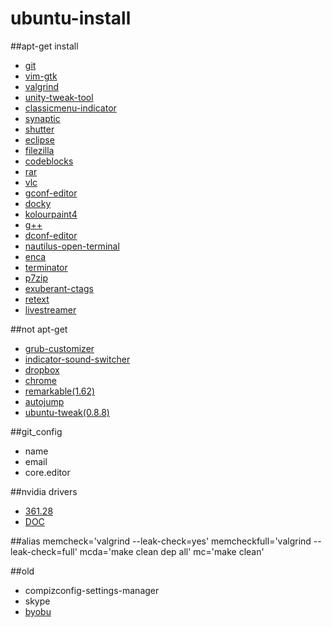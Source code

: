 # ubuntu-install

##apt-get install
- [git](http://git-scm.com/)
- [vim-gtk](http://www.vim.org/)
- [valgrind](http://valgrind.org/)
- [unity-tweak-tool](https://launchpad.net/unity-tweak-tool)
- [classicmenu-indicator](http://www.florian-diesch.de/software/classicmenu-indicator/)
- [synaptic](http://www.nongnu.org/synaptic/)
- [shutter](http://shutter-project.org/)
- [eclipse](http://eclipse.org/)
- [filezilla](https://filezilla-project.org/)
- [codeblocks](http://www.codeblocks.org/)
- [rar](http://www.rarlabs.com/)
- [vlc](http://www.videolan.org/vlc/)
- [gconf-editor](https://projects.gnome.org/gconf/)
- [docky](http://wiki.go-docky.com/index.php?title=Welcome_to_the_Docky_wiki)
- [kolourpaint4](http://kolourpaint.org/)
- [g++](https://gcc.gnu.org/)
- [dconf-editor](https://wiki.gnome.org/Projects/dconf)
- [nautilus-open-terminal](https://github.com/GNOME/nautilus)
- [enca](https://github.com/nijel/enca)
- [terminator](https://launchpad.net/terminator)
- [p7zip](http://www.7-zip.org/)
- [exuberant-ctags](http://ctags.sourceforge.net/)
- [retext](https://github.com/retext-project/retext)
- [livestreamer](http://docs.livestreamer.io)


##not apt-get
- [grub-customizer](https://launchpad.net/grub-customizer)
- [indicator-sound-switcher](http://yktoo.com/en/software/indicator-sound-switcher)
- [dropbox](https://www.dropbox.com/install?os=lnx)
- [chrome](https://www.google.com.tw/chrome/browser/desktop/)
- [remarkable(1.62)](https://remarkableapp.github.io/)
- [autojump](https://github.com/joelthelion/autojump)
- [ubuntu-tweak(0.8.8)](https://launchpad.net/ubuntu-tweak)


##git_config
- name
- email
- core.editor


##nvidia drivers
- [361.28](http://www.geforce.com.tw/drivers/results/98416) 
- [DOC](ftp://download.nvidia.com/XFree86/Linux-x86_64/361.28/README/index.html)


##alias
	memcheck='valgrind --leak-check=yes'
	memcheckfull='valgrind --leak-check=full'
	mcda='make clean dep all'
	mc='make clean'


##old
- compizconfig-settings-manager
- skype
- [byobu](http://byobu.co/)
